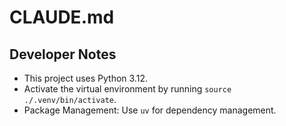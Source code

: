 # CLAUDE.md

## Developer Notes
*   This project uses Python 3.12.
*   Activate the virtual environment by running `source ./.venv/bin/activate`.
*   Package Management: Use `uv` for dependency management.
